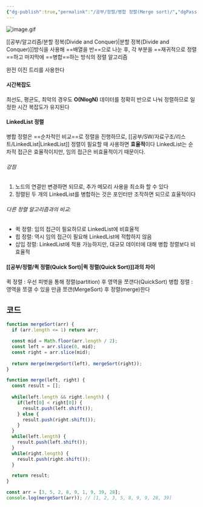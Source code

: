 ```yaml
---
{"dg-publish":true,"permalink":"/공부/정렬/병합 정렬(Merge sort)/","dgPassFrontmatter":true}
---
```


![image.gif](/img/user/%EC%B2%A8%EB%B6%80%ED%8C%8C%EC%9D%BC/image.gif)

[[공부/알고리즘/분할 정복(Divide and Conquer)\|분할 정복(Divide and Conquer)]]방식을 사용해 ==배열을 반==으로 나눈 후, 각 부분을 ==재귀적으로 정렬==하고 마지막에 ==병합==하는 방식의 정렬 알고리즘

완전 이진 트리를 사용한다

#### 시간복잡도
최선도, 평균도, 최악의 경우도 **O(NlogN)**
데이터를 정확히 반으로 나눠 정렬하므로 일정한 시간 복잡도가 유지된다

#### LinkedList 정렬
병합 정렬은 ==순차적인 비교==로 정렬을 진행하므로, [[공부/SW/자료구조/리스트/LinkedList\|LinkedList]] 정렬이 필요할 때 사용하면 **효율적**이다
LinkedList는 순차적 접근은 효율적이지만, 임의 접근은 비효율적이기 때문이다.

###### 강점
1. 노드의 연결만 변경하면 되므로, 추가 메모리 사용을 최소화 할 수 있다
2. 정렬된 두 개의 LinkedList를 병합하는 것은 포인터만 조작하면 되므로 효율적이다

###### 다른 정렬 알고리즘과의 비교:
- 퀵 정렬: 임의 접근이 필요하므로 LinkedList에 비효율적
- 힙 정렬: 역시 임의 접근이 필요해 LinkedList에 적합하지 않음
- 삽입 정렬: LinkedList에 적용 가능하지만, 대규모 데이터에 대해 병합 정렬보다 비효율적

#### [[공부/정렬/퀵 정렬(Quick Sort)\|퀵 정렬(Quick Sort)]]과의 차이
퀵 정렬 : 우선 피벗을 통해 정렬(partition) 후 영역을 쪼갠다(QuickSort)
병합 정렬 : 영역을 쪼갤 수 있을 만큼 쪼갠(MergeSort) 후 정렬(merge)한다

## 코드
```javascript
function mergeSort(arr) {
  if (arr.length <= 1) return arr;

  const mid = Math.floor(arr.length / 2);
  const left = arr.slice(0, mid);
  const right = arr.slice(mid);
  
  return merge(mergeSort(left), mergeSort(right));
}

function merge(left, right) {
  const result = [];
  
  while(left.length && right.length) {
    if(left[0] < right[0]) {
      result.push(left.shift());
    } else {
      result.push(right.shift());
    }
  }
  while(left.length) {
    result.push(left.shift());
  }
  while(right.length) {
    result.push(right.shift());
  }

  return result;
}

const arr = [3, 5, 2, 8, 9, 1, 9, 39, 28];
console.log(mergeSort(arr)); // [1, 2, 3, 5, 8, 9, 9, 28, 39]
```